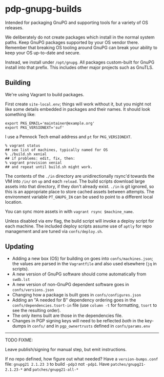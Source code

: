 pdp-gnupg-builds
================

Intended for packaging GnuPG and supporting tools for a variety of OS
releases.

We deliberately do not create packages which install in the normal system
paths.  Keep GnuPG packages supported by your OS vendor there.  Remember that
breaking OS tooling around GnuPG can break your ability to keep your OS
up-to-date and secure.

Instead, we install under `/opt/gnupg`.  All packages custom-built for GnuPG
install into that prefix.  This includes other major projects such as GnuTLS.


Building
--------

We're using Vagrant to build packages.

First create `site-local.env`; things will work without it, but you might not
like some details embedded in packages and their names.  It should look
something like:

```
export PKG_EMAIL='maintainer@example.org'
export PKG_VERSIONEXT='suf'
```

I use a Pennock Tech email address and `pt` for `PKG_VERSIONEXT`.

```console
% vagrant status
## see list of machines, typically named for OS
% ./build.sh xenial
## if problems: edit, fix, then:
% vagrant provision xenial
## and repeat until build.sh might work.
```

The contents of the `./in` directory are unidirectionally rsync'd towards
the VM into `/in/` on `up` and each `reload`.  The build scripts download
large assets into that directory, if they don't already exist.  `./in` is git
ignored, so this is an appropriate place to store cached assets between
attempts.  The environment variable `PT_GNUPG_IN` can be used to point to a
different local location.

You can sync more assets in with `vagrant rsync $machine_name`.

Unless disabled via env flag, the build script will invoke a deploy script for
each machine.  The included deploy scripts assume use of `aptly` for repo
management and are tuned via `confs/deploy.sh`.


Updating
--------

* Adding a new box (OS) for building on goes into `confs/machines.json`; the
  values are parsed in the `Vagrantfile` and also used elsewhere (`jq` in
  scripts).
* A new version of GnuPG software should come automatically from `swdb.lst`
* A new version of non-GnuPG dependent software goes in `confs/versions.json`
* Changing how a package is built goes in `confs/configures.json`
* Adding an "A needed for B" dependency ordering goes in the
  `confs/dependencies.tsort-in` file (use `column -t` for formatting, `tsort`
  to see the resulting order).
* The only items built are those in the dependencies file.
* Changes in PGP signing keys will need to be reflected _both_ in the
  key-dumps in `confs/` and in `pgp_ownertrusts` defined in `confs/params.env`

---

TODO FIXME:

Leave publish/signing for manual step, but emit instructions.

If no repo defined, how figure out what needed?
Have a `version-bumps.conf` file: `gnupg21 2.1.23 3` to build `-pdp3` not
`-pdp1`.
Have `patches/gnupg21-2.1.23-*` and `patches/gnupg21-all-*`
